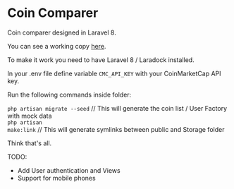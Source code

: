 <h1>Coin Comparer</h1>

Coin comparer designed in Laravel 8.

You can see a working copy <a href="http://www.agustinbottos.com.ar/laravel/">here</a>.

To make it work you need to have Laravel 8 / Laradock installed.

In your .env file define variable <code>CMC_API_KEY</code> with your CoinMarketCap API key.

Run the following commands inside folder:

<code>php artisan migrate --seed</code> // This will generate the coin list / User Factory with mock data <br/>
<code>php artisan make:link</code> // This will generate symlinks between public and Storage folder

Think that's all.

TODO:
* Add User authentication and Views
* Support for mobile phones
